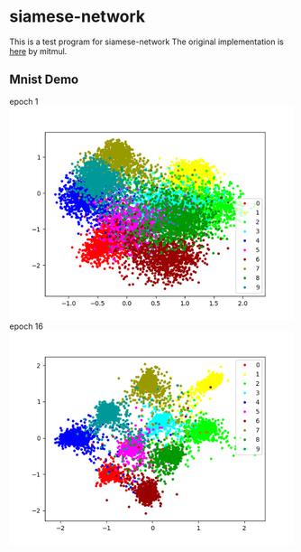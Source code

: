 # siamese-network
This is a test program for siamese-network
The original implementation is [here](https://github.com/mitmul/chainer-siamese)
by mitmul.

## Mnist Demo
epoch 1
![epoch1](imgs/result_1.png)
epoch 16
![epoch16](imgs/result_16.png)
